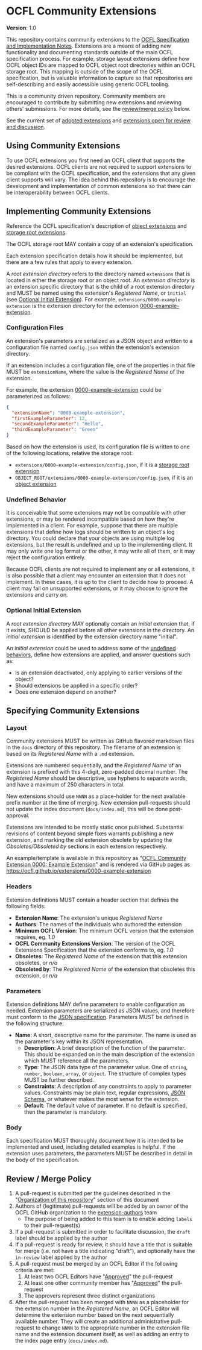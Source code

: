 # OCFL Community Extensions

**Version**: 1.0

This repository contains community extensions to the [OCFL Specification and Implementation Notes](https://ocfl.io/). Extensions are a means of adding new functionality and documenting standards outside of the main OCFL specification process. For example, storage layout extensions define how OCFL object IDs are mapped to OCFL object root directories within an OCFL storage root. This mapping is outside of the scope of the OCFL specification, but is valuable information to capture so that repositories are self-describing and easily accessible using generic OCFL tooling.

This is a community driven repository. Community members are encouraged to contribute by submitting new extensions and reviewing others' submissions. For more details, see the [review/merge policy](#review--merge-policy) below.

See the current set of [adopted extensions](https://ocfl.github.io/extensions/) and [extensions open for review and discussion](https://github.com/OCFL/extensions/pulls).

## Using Community Extensions

To use OCFL extensions you first need an OCFL client that supports the desired extensions. OCFL clients are not required to support extensions to be compliant with the OCFL specification, and the extensions that any given client supports will vary. The idea behind this repository is to encourage the development and implementation of common extensions so that there can be interoperability between OCFL clients.

## Implementing Community Extensions

Reference the OCFL specification's description of [object extensions](https://ocfl.io/1.0/spec/#object-extensions) and [storage root extensions](https://ocfl.io/1.0/spec/#storage-root-extensions).

The OCFL storage root MAY contain a copy of an extension's specification.

Each extension specification details how it should be implemented, but there are a few rules that apply to every extension.

A *root extension directory* refers to the directory named `extensions` that is located in either the storage root or an object root. An *extension directory* is an extension specific directory that is the child of a root extension directory and MUST be named using the extension's *Registered Name*, or `initial` (see [Optional Initial Extension](#optional-initial-extension)). For example, `extensions/0000-example-extension` is the extension directory for the extension [0000-example-extension](docs/0000-example-extension.md).

### Configuration Files

An extension's parameters are serialized as a JSON object and written to a configuration file named `config.json` within the extension's extension directory.

If an extension includes a configuration file, one of the properties in that file MUST be `extensionName`, where the value is the *Registered Name* of the extension.

For example, the extension [0000-example-extension](docs/0000-example-extension.md) could be parameterized as follows:

```json
{
  "extensionName": "0000-example-extension",
  "firstExampleParameter": 12,
  "secondExampleParameter": "Hello",
  "thirdExampleParameter": "Green"
}
```

Based on how the extension is used, its configuration file is written to one of the following locations, relative the storage root:

* `extensions/0000-example-extension/config.json`, if it is a [storage root extension](https://ocfl.io/1.0/spec/#storage-root-extensions)
* `OBJECT_ROOT/extensions/0000-example-extension/config.json`, if it is an [object extension](https://ocfl.io/1.0/spec/#object-extensions)

### Undefined Behavior

It is conceivable that some extensions may not be compatible with other extensions, or may be rendered incompatible based on how they're implemented in a client. For example, suppose that there are multiple extensions that define how logs should be written to an object's log directory. You could declare that your objects are using multiple log extensions, but the result is undefined and up to the implementing client. It may only write one log format or the other, it may write all of them, or it may reject the configuration entirely.

Because OCFL clients are not required to implement any or all extensions, it is also possible that a client may encounter an extension that it does not implement. In these cases, it is up to the client to decide how to proceed. A client may fail on unsupported extensions, or it may choose to ignore the extensions and carry on.

### Optional Initial Extension

A _root extension directory_ MAY optionally contain an _initial_ extension that, if it exists, SHOULD be applied before all other extensions in the directory.
An _initial extension_ is identified by the extension directory name "initial".

An _initial extension_ could be used to address some of the [undefined behaviors](#undefined-behavior), define how extensions are applied, and answer questions such as:

   - Is an extension deactivated, only applying to earlier versions of the object?
   - Should extensions be applied in a specific order?
   - Does one extension depend on another?

## Specifying Community Extensions

### Layout

Community extensions MUST be written as GitHub flavored markdown files in the `docs` directory of this repository. The
filename of an extension is based on its *Registered Name* with a `.md` extension.

Extensions are numbered sequentially, and the *Registered Name* of an extension is prefixed with this 4-digit, zero-padded
decimal number. The *Registered Name* should be descriptive, use hyphens to separate words, and have a maximum of 250
characters in total.

New extensions should use `NNNN` as a place-holder for the next available prefix number at the time of merging. New extension pull-requests should not update the index document (`docs/index.md`), this will be done post-approval.

Extensions are intended to be mostly static once published. Substantial revisions of content beyond simple fixes warrants publishing a new extension, and marking the old extension obsolete by updating the *Obsoletes/Obsoleted by* sections in each extension respectively.

An example/template is available in this repository as "[OCFL Community Extension 0000: Example Extension](docs/0000-example-extension.md)" and is rendered
via GitHub pages as https://ocfl.github.io/extensions/0000-example-extension

### Headers

Extension definitions MUST contain a header section that defines the following fields:

* **Extension Name**: The extension's unique *Registered Name*
* **Authors**: The names of the individuals who authored the extension
* **Minimum OCFL Version**: The minimum OCFL version that the extension requires, eg. *1.0*
* **OCFL Community Extensions Version**: The version of the OCFL Extensions Specification that the extension conforms to, eg. *1.0*
* **Obsoletes**: The *Registered Name* of the extension that this extension obsoletes, or *n/a*
* **Obsoleted by**: The *Registered Name* of the extension that obsoletes this extension, or *n/a*

### Parameters

Extension definitions MAY define parameters to enable configuration as needed. Extension parameters are serialized as JSON values, and therefore must conform to the [JSON specification](https://tools.ietf.org/html/rfc8259). Parameters MUST be defined in the following structure:

* **Name**: A short, descriptive name for the parameter. The name is used as the parameter's key within its JSON representation.
   * **Description**: A brief description of the function of the parameter. This should be expanded on in the main description of the extension which MUST reference all the parameters.
   * **Type**: The JSON data type of the parameter value. One of `string`, `number`, `boolean`, `array`, or `object`. The structure of complex types MUST be further described.
   * **Constraints**: A description of any constraints to apply to parameter values. Constraints may be plain text, regular expressions, [JSON Schema](https://www.ietf.org/archive/id/draft-handrews-json-schema-02.txt), or whatever makes the most sense for the extension.
   * **Default**: The default value of parameter. If no default is specified, then the parameter is mandatory.

### Body

Each specification MUST thoroughly document how it is intended to be implemented and used, including detailed examples is helpful. If the extension uses parameters, the parameters MUST be described in detail in the body of the specification.

## Review / Merge Policy

1. A pull-request is submitted per the guidelines described in the "[Organization of this repository](https://github.com/OCFL/extensions#organization-of-this-repository)" section of this document
1. Authors of (legitimate) pull-requests will be added by an owner of the OCFL GitHub organization to the [extension-authors](https://github.com/orgs/OCFL/teams/extension-authors) team
   - The purpose of being added to this team is to enable adding `labels` to their pull-request(s)
1. If a pull-request is submitted in order to facilitate discussion, the `draft` label should be applied by the author
1. If a pull-request is ready for review, it should have a title that is suitable for merge (i.e. not have a title indicating "draft"), and optionally have the `in-review` label applied by the author
1. A pull-request must be merged by an OCFL Editor if the following criteria are met:
   1. At least two OCFL Editors have "[Approved](https://docs.github.com/en/github/collaborating-with-issues-and-pull-requests/approving-a-pull-request-with-required-reviews)" the pull-request
   1. At least one other community member has "[Approved](https://docs.github.com/en/github/collaborating-with-issues-and-pull-requests/approving-a-pull-request-with-required-reviews)" the pull-request
   1. The approvers represent three distinct organizations
1. After the pull-request has been merged with `NNNN` as a placeholder for the extension number in the _Registered Name_, an OCFL Editor will determine the extension number based on the next sequentially available number. They will create an additional administrative pull-request to change `NNNN` to the appropriate number in the extension file name and the extension document itself, as well as adding an entry to the index page entry (`docs/index.md`).
